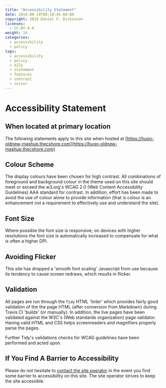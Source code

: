 ```yaml
---
title: "Accessibility Statement"
date: 2019-08-14T06:19:45-04:00
copyright: 2019 Daniel F. Dickinson
licenses:
  - CC-BY-4.0
weight: 14
categories:
  - accessibility
  - policy
tags:
  - accessibility
  - policy
  - a11y
  - statement
  - features
  - contrast
  - colour
---
```


# Accessibility Statement

## When located at primary location

The following statements apply to this site when hosted at
[https://hugo-oldnew-mashup.thecshore.com](https://hugo-oldnew-mashup.thecshore.com)

## Colour Scheme

The display colours have been chosen for high contrast.  All
combinations of foreground and background colour in the theme used on
this site should meet or exceed the w3.org's WCAG 2.0 (Web Content
Accessibility Guidelines) AAA standard for contrast.  In addition,
effort has been made to avoid the use of colour alone to provide
information (that is colour is an enhancement not a requirement to
effectively use and understand the site).

## Font Size

Where possible the font size is responsive; on devices with higher resolutions
the font size is automatically increased to compensate for what is often a
higher DPI.

## Avoiding Flicker

This site has dropped a 'smooth font scaling' Javascript from use because its
tendency to cause screen redraws, which results in flicker.

## Validation

All pages are run through the `Tidy` HTML 'linter' which provides fairly good
validation of the the page HTML (after conversion from Markdown) during Travis
CI 'builds' (or manually).  In addition, the live pages have been validated
against the W3C's (Web standards organization) page validator.  Having
valid HTML and CSS helps screenreaders and magnifiers properly parse the pages.

Further Tidy's validations checks for WCAG guidelines have been performed and
acted upon.

## If You Find A Barrier to Accessibility

Please do not hesitate to [contact the site operator](siteentry/contactform) in
the event you find some barrier to accessibility on this site.  The site
operator strives to keep the site accessible.
